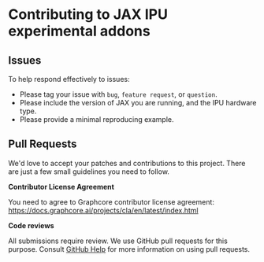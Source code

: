 # Contributing to JAX IPU experimental addons

## Issues

To help respond effectively to issues:

* Please tag your issue with `bug`, `feature request`, or `question`.
* Please include the version of JAX you are running, and the IPU hardware type.
* Please provide a minimal reproducing example.

## Pull Requests

We'd love to accept your patches and contributions to this project. There are
just a few small guidelines you need to follow.

**Contributor License Agreement**

You need to agree to Graphcore contributor license agreement: <https://docs.graphcore.ai/projects/cla/en/latest/index.html>

**Code reviews**

All submissions require review. We
use GitHub pull requests for this purpose. Consult
[GitHub Help](https://help.github.com/articles/about-pull-requests/) for more
information on using pull requests.
